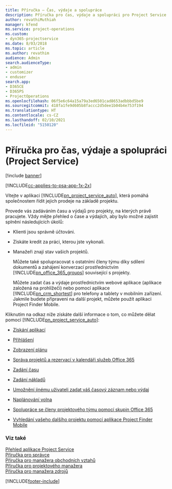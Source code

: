 ```yaml
---
title: Příručka – Čas, výdaje a spolupráce
description: Příručka pro čas, výdaje a spolupráci pro Project Service
author: revathiMuthiah
manager: kfend
ms.service: project-operations
ms.custom:
- dyn365-projectservice
ms.date: 8/03/2018
ms.topic: article
ms.author: revathim
audience: Admin
search.audienceType:
- admin
- customizer
- enduser
search.app:
- D365CE
- D365PS
- ProjectOperations
ms.openlocfilehash: 06f5e6c64a15a79a3ed6501cad8653adbbbd5be9
ms.sourcegitcommit: 418fa1fe9d605b8faccc2d5dee1b04b4e753f194
ms.translationtype: HT
ms.contentlocale: cs-CZ
ms.lasthandoff: 02/10/2021
ms.locfileid: "5150120"
---
```

# <a name="time-expense-and-collaboration-guide-project-service"></a>Příručka pro čas, výdaje a spolupráci (Project Service)

[!include [banner](../includes/psa-now-project-operations.md)]

[!INCLUDE[cc-applies-to-psa-app-1x-2x](../includes/cc-applies-to-psa-app-1x-2x.md)]

Vítejte v aplikaci [!INCLUDE[pn_project_service_auto](../includes/pn-project-service-auto.md)], která pomáhá společnostem řídit jejich prodeje na základě projektu. 
  
 Provede vás zadáváním času a výdajů pro projekty, na kterých právě pracujete. Vždy mějte přehled o čase a výdajích, aby bylo možné zajistit splnění následujících úkolů:  
  
- Klienti jsou správně účtováni.  
  
- Získáte kredit za práci, kterou jste vykonali.  
  
- Manažeři znají stav vašich projektů.  
  
  Můžete také spolupracovat s ostatními členy týmu díky sdílení dokumentů a zahájení konverzací prostřednictvím [!INCLUDE[pn_office_365_groups](../includes/pn-office-365-groups.md)] související s projekty.  
  
  Můžete zadat čas a výdaje prostřednictvím webové aplikace (aplikace založená na prohlížeči) nebo pomocí aplikace [!INCLUDE[pn_crm_shortest](../includes/pn-crm-shortest.md)] pro telefony a tablety v mobilním zařízení. Jakmile budete připraveni na další projekt, můžete použít aplikaci Project Finder Mobile.  
  
Kliknutím na odkaz níže získáte další informace o tom, co můžete dělat pomocí [!INCLUDE[pn_project_service_auto](../includes/pn-project-service-auto.md)]:  
  
-   [Získání aplikací](../psa/get-apps.md)  
  
-   [Přihlášení](../psa/sign-in.md)  
  
-   [Zobrazení plánu](../psa/view-schedule.md)  
  
-   [Správa projektů a rezervací v kalendáři služeb Office 365](../psa/manage-project-bookings-office-365-calendar.md)  
  
-   [Zadání času](../psa/enter-time.md)  
  
-   [Zadání nákladů](../psa/enter-expenses.md)  
  
-   [Umožnění jinému uživateli zadat váš časový záznam nebo výdaj](../psa/allow-someone-else-enter-time-entry-expense.md)  
  
-   [Naplánování volna](../psa/schedule-time-off.md)  
  
-   [Spolupráce se členy projektového týmu pomocí skupin Office 365](../psa/collaborate-project-team-members-office-365-groups.md)  
  
-   [Vyhledání vašeho dalšího projektu pomocí aplikace Project Finder Mobile](../psa/find-next-project-finder-mobile-app.md)  
  
### <a name="see-also"></a>Viz také  
 [Přehled aplikace Project Service](../psa/overview.md)   
 [Příručka pro správce](../psa/admin-guide.md)   
 [Příručka pro manažera obchodních vztahů](../psa/account-manager-guide.md)   
 [Příručka pro projektového manažera](../psa/project-manager-guide.md)   
 [Příručka pro manažera zdrojů](../psa/resource-manager-guide.md)   


[!INCLUDE[footer-include](../includes/footer-banner.md)]